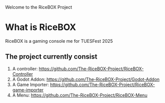 Welcome to the RiceBOX Project

# What is RiceBOX
RiceBOX is a gaming console me for TUESFest 2025

## The project currently consist
1. A controller: https://github.com/The-RiceBOX-Project/RiceBOX-Controller
2. A Godot Addon: https://github.com/The-RiceBOX-Project/Godot-Addon
3. A Game Importer: https://github.com/The-RiceBOX-Project/RiceBOX-game-importer
4. A Menu: https://github.com/The-RiceBOX-Project/RiceBOX-Menu
